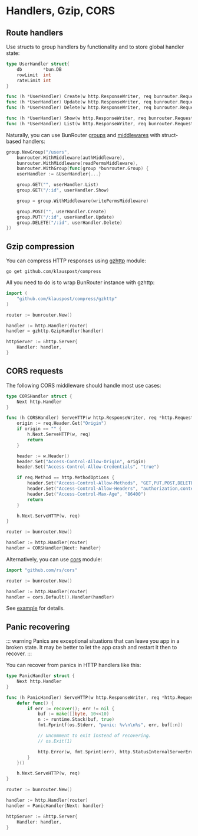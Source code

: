 # Handlers, Gzip, CORS

## Route handlers

Use structs to group handlers by functionality and to store global handler state:

```go
type UserHandler struct{
    db        *bun.DB
    rowLimit  int
    rateLimit int
}

func (h *UserHandler) Create(w http.ResponseWriter, req bunrouter.Request) error {}
func (h *UserHandler) Update(w http.ResponseWriter, req bunrouter.Request) error {}
func (h *UserHandler) Delete(w http.ResponseWriter, req bunrouter.Request) error {}

func (h *UserHandler) Show(w http.ResponseWriter, req bunrouter.Request) error {}
func (h *UserHandler) List(w http.ResponseWriter, req bunrouter.Request) error {}
```

Naturally, you can use BunRouter [groups](README.md#routing-groups) and
[middlewares](middlewares.md) with struct-based handlers:

```go
group.NewGroup("/users",
    bunrouter.WithMiddleware(authMiddleware),
    bunrouter.WithMiddleware(readPermsMiddleware),
    bunrouter.WithGroup(func(group *bunrouter.Group) {
    userHandler := &UserHandler{...}

    group.GET("", userHandler.List)
    group.GET("/:id", userHandler.Show)

    group = group.WithMiddleware(writePermsMiddleware)

    group.POST("", userHandler.Create)
    group.PUT("/:id", userHandler.Update)
    group.DELETE("/:id", userHandler.Delete)
})
```

## Gzip compression

You can compress HTTP responses using
[gzhttp](https://github.com/klauspost/compress/tree/master/gzhttp) module:

```shell
go get github.com/klauspost/compress
```

All you need to do is to wrap BunRouter instance with gzhttp:

```go
import (
    "github.com/klauspost/compress/gzhttp"
)

router := bunrouter.New()

handler := http.Handler(router)
handler = gzhttp.GzipHandler(handler)

httpServer := &http.Server{
	Handler: handler,
}
```

## CORS requests

The following CORS middleware should handle most use cases:

```go
type CORSHandler struct {
	Next http.Handler
}

func (h CORSHandler) ServeHTTP(w http.ResponseWriter, req *http.Request) {
	origin := req.Header.Get("Origin")
	if origin == "" {
		h.Next.ServeHTTP(w, req)
		return
	}

	header := w.Header()
	header.Set("Access-Control-Allow-Origin", origin)
	header.Set("Access-Control-Allow-Credentials", "true")

	if req.Method == http.MethodOptions {
		header.Set("Access-Control-Allow-Methods", "GET,PUT,POST,DELETE,HEAD")
		header.Set("Access-Control-Allow-Headers", "authorization,content-type,content-length")
		header.Set("Access-Control-Max-Age", "86400")
		return
	}

	h.Next.ServeHTTP(w, req)
}

router := bunrouter.New()

handler := http.Handler(router)
handler = CORSHandler{Next: handler}
```

Alternatively, you can use [cors](https://github.com/rs/cors) module:

```go
import "github.com/rs/cors"

router := bunrouter.New()

handler := http.Handler(router)
handler = cors.Default().Handler(handler)
```

See [example](https://github.com/uptrace/bunrouter/tree/master/example/cors) for details.

## Panic recovering

<!-- prettier-ignore -->
::: warning
Panics are exceptional situations that can leave you app in a broken state. It may be better to let the app crash and restart it then to recover.
:::

You can recover from panics in HTTP handlers like this:

```go
type PanicHandler struct {
	Next http.Handler
}

func (h PanicHandler) ServeHTTP(w http.ResponseWriter, req *http.Request) {
	defer func() {
		if err := recover(); err != nil {
			buf := make([]byte, 10<<10)
			n := runtime.Stack(buf, true)
			fmt.Fprintf(os.Stderr, "panic: %v\n\n%s", err, buf[:n])

			// Uncomment to exit instead of recovering.
			// os.Exit(1)

			http.Error(w, fmt.Sprint(err), http.StatusInternalServerError)
		}
	}()

	h.Next.ServeHTTP(w, req)
}

router := bunrouter.New()

handler := http.Handler(router)
handler = PanicHandler{Next: handler}

httpServer := &http.Server{
	Handler: handler,
}
```
